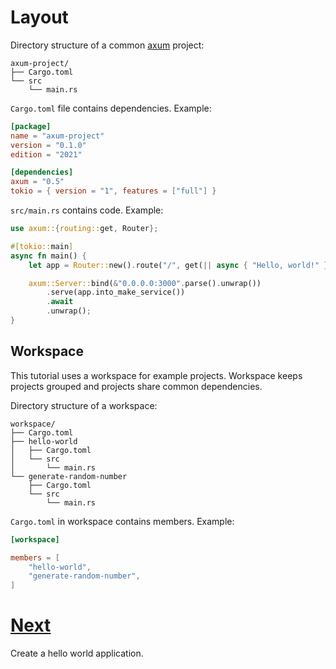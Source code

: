 # Layout

Directory structure of a common [axum] project:

```
axum-project/
├── Cargo.toml
└── src
    └── main.rs
```

`Cargo.toml` file contains dependencies. Example:

```toml
[package]
name = "axum-project"
version = "0.1.0"
edition = "2021"

[dependencies]
axum = "0.5"
tokio = { version = "1", features = ["full"] }
```

`src/main.rs` contains code. Example:

```rust
use axum::{routing::get, Router};

#[tokio::main]
async fn main() {
    let app = Router::new().route("/", get(|| async { "Hello, world!" }));

    axum::Server::bind(&"0.0.0.0:3000".parse().unwrap())
        .serve(app.into_make_service())
        .await
        .unwrap();
}
```

## Workspace

This tutorial uses a workspace for example projects. Workspace keeps projects
grouped and projects share common dependencies.

Directory structure of a workspace:

```
workspace/
├── Cargo.toml
├── hello-world
│   ├── Cargo.toml
│   └── src
│       └── main.rs
└── generate-random-number
    ├── Cargo.toml
    └── src
        └── main.rs
```

`Cargo.toml` in workspace contains members. Example:

```toml
[workspace]

members = [
    "hello-world",
    "generate-random-number",
]
```

# [Next](03-hello-world.md)

Create a hello world application.

[axum]: https://github.com/tokio-rs/axum
